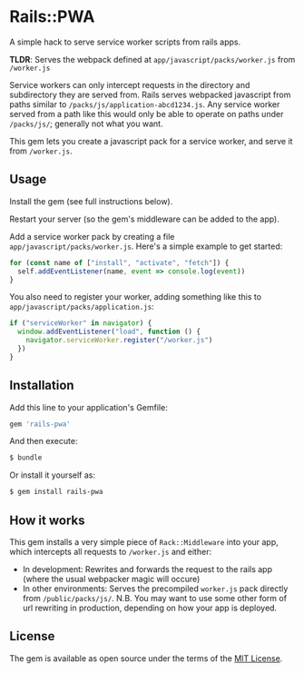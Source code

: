 # Rails::PWA
A simple hack to serve service worker scripts from rails apps.

**TLDR**: Serves the webpack defined at `app/javascript/packs/worker.js` from `/worker.js`

Service workers can only intercept requests in the directory and subdirectory they are served from. Rails serves webpacked javascript from paths similar to `/packs/js/application-abcd1234.js`. Any service worker served from a path like this would only be able to operate on paths under `/packs/js/`; generally not what you want.

This gem lets you create a javascript pack for a service worker, and serve it from `/worker.js`.

## Usage
Install the gem (see full instructions below).

Restart your server (so the gem's middleware can be added to the app).

Add a service worker pack by creating a file `app/javascript/packs/worker.js`. Here's a simple example to get started:

```js
for (const name of ["install", "activate", "fetch"]) {
  self.addEventListener(name, event => console.log(event))
}
```

You also need to register your worker, adding something like this to `app/javascript/packs/application.js`:

```js
if ("serviceWorker" in navigator) {
  window.addEventListener("load", function () {
    navigator.serviceWorker.register("/worker.js")
  })
}
```

## Installation
Add this line to your application's Gemfile:

```ruby
gem 'rails-pwa'
```

And then execute:
```bash
$ bundle
```

Or install it yourself as:
```bash
$ gem install rails-pwa
```

## How it works

This gem installs a very simple piece of `Rack::Middleware` into your app, which intercepts all requests to `/worker.js` and either:

* In development: Rewrites and forwards the request to the rails app (where the usual webpacker magic will occure)
* In other environments: Serves the precompiled `worker.js` pack directly from `/public/packs/js/`. N.B. You may want to use some other form of url rewriting in production, depending on how your app is deployed.

## License
The gem is available as open source under the terms of the [MIT License](https://opensource.org/licenses/MIT).
